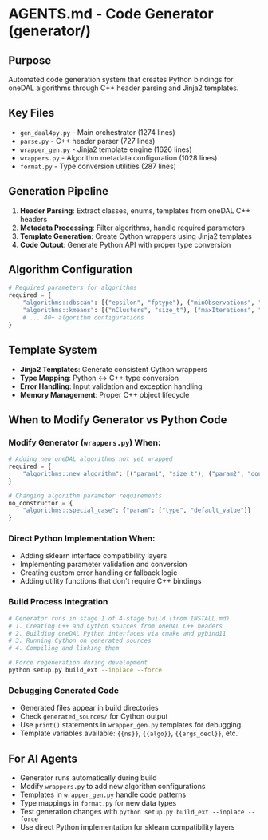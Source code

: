 # AGENTS.md - Code Generator (generator/)

## Purpose
Automated code generation system that creates Python bindings for oneDAL algorithms through C++ header parsing and Jinja2 templates.

## Key Files
- `gen_daal4py.py` - Main orchestrator (1274 lines)
- `parse.py` - C++ header parser (727 lines)
- `wrapper_gen.py` - Jinja2 template engine (1626 lines)
- `wrappers.py` - Algorithm metadata configuration (1028 lines)
- `format.py` - Type conversion utilities (287 lines)

## Generation Pipeline
1. **Header Parsing**: Extract classes, enums, templates from oneDAL C++ headers
2. **Metadata Processing**: Filter algorithms, handle required parameters
3. **Template Generation**: Create Cython wrappers using Jinja2 templates
4. **Code Output**: Generate Python API with proper type conversion

## Algorithm Configuration
```python
# Required parameters for algorithms
required = {
    "algorithms::dbscan": [("epsilon", "fptype"), ("minObservations", "size_t")],
    "algorithms::kmeans": [("nClusters", "size_t"), ("maxIterations", "size_t")],
    # ... 40+ algorithm configurations
}
```

## Template System
- **Jinja2 Templates**: Generate consistent Cython wrappers
- **Type Mapping**: Python ↔ C++ type conversion
- **Error Handling**: Input validation and exception handling
- **Memory Management**: Proper C++ object lifecycle

## When to Modify Generator vs Python Code

### Modify Generator (`wrappers.py`) When:
```python
# Adding new oneDAL algorithms not yet wrapped
required = {
    "algorithms::new_algorithm": [("param1", "size_t"), ("param2", "double")]
}

# Changing algorithm parameter requirements
no_constructor = {
    "algorithms::special_case": {"param": ["type", "default_value"]}
}
```

### Direct Python Implementation When:
- Adding sklearn interface compatibility layers
- Implementing parameter validation and conversion
- Creating custom error handling or fallback logic
- Adding utility functions that don't require C++ bindings

### Build Process Integration
```bash
# Generator runs in stage 1 of 4-stage build (from INSTALL.md)
# 1. Creating C++ and Cython sources from oneDAL C++ headers
# 2. Building oneDAL Python interfaces via cmake and pybind11
# 3. Running Cython on generated sources
# 4. Compiling and linking them

# Force regeneration during development
python setup.py build_ext --inplace --force
```

### Debugging Generated Code
- Generated files appear in build directories
- Check `generated_sources/` for Cython output
- Use `print()` statements in `wrapper_gen.py` templates for debugging
- Template variables available: `{{ns}}`, `{{algo}}`, `{{args_decl}}`, etc.

## For AI Agents
- Generator runs automatically during build
- Modify `wrappers.py` to add new algorithm configurations
- Templates in `wrapper_gen.py` handle code patterns
- Type mappings in `format.py` for new data types
- Test generation changes with `python setup.py build_ext --inplace --force`
- Use direct Python implementation for sklearn compatibility layers